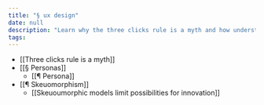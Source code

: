 ```yaml
---
title: "§ ux design"
date: null
description: "Learn why the three clicks rule is a myth and how understanding personas and avoiding skeuomorphic designs can boost innovation and improve user experience."
tags: 
---
```


- [[Three clicks rule is a myth]]
- [[§ Personas]]
  - [[¶ Persona]]
- [[¶ Skeuomorphism]]
  - [[Skeuoumorphic models limit possibilities for innovation]]
